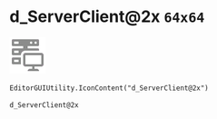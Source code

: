 # d_ServerClient@2x `64x64`
<img src="/img/d_ServerClient@2x.png" width=64 height=64>

``` CSharp
EditorGUIUtility.IconContent("d_ServerClient@2x")
```
```
d_ServerClient@2x
```
